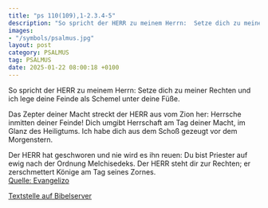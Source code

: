 ```yaml
---
title: "ps 110(109),1-2.3.4-5"
description: "So spricht der HERR zu meinem Herrn:  Setze dich zu meiner Rechten  und ich lege deine Feinde  als Schemel unter deine Füße.  Das Zepter deiner Macht streckt der HERR aus vom Zion her:  Herrsche inmitten deiner Feinde! Dich umgibt Herrschaft am Tag deiner Macht,  im Glanz de...."
images:
- "/symbols/psalmus.jpg"
layout: post
category: PSALMUS
tag: PSALMUS
date: 2025-01-22 08:00:18 +0100
---
```

So spricht der HERR zu meinem Herrn: 
Setze dich zu meiner Rechten 
und ich lege deine Feinde 
als Schemel unter deine Füße.

Das Zepter deiner Macht streckt der HERR aus vom Zion her: 
Herrsche inmitten deiner Feinde!
Dich umgibt Herrschaft am Tag deiner Macht, 
im Glanz des Heiligtums.<!--more--> 
Ich habe dich aus dem Schoß gezeugt vor dem Morgenstern.

Der HERR hat geschworen und nie wird es ihn reuen: 
Du bist Priester auf ewig nach der Ordnung Melchisedeks.
Der HERR steht dir zur Rechten; 
er zerschmettert Könige am Tag seines Zornes.<br>
[Quelle: Evangelizo](https://evangeliumtagfuertag.org/DE/gospel)

[Textstelle auf Bibelserver](https://www.bibleserver.com/EU/ps110(109),1-2.3.4-5)
